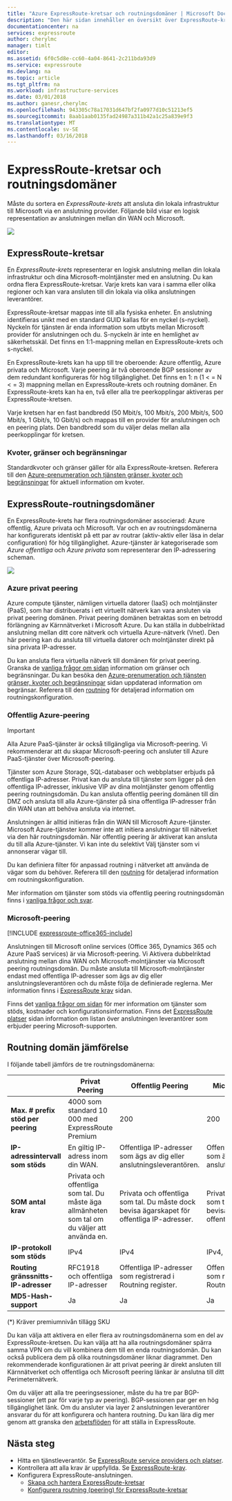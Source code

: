 ```yaml
---
title: "Azure ExpressRoute-kretsar och routningsdomäner | Microsoft Docs"
description: "Den här sidan innehåller en översikt över ExpressRoute-kretsar och routningsdomänerna."
documentationcenter: na
services: expressroute
author: cherylmc
manager: timlt
editor: 
ms.assetid: 6f0c5d8e-cc60-4a04-8641-2c211bda93d9
ms.service: expressroute
ms.devlang: na
ms.topic: article
ms.tgt_pltfrm: na
ms.workload: infrastructure-services
ms.date: 03/01/2018
ms.author: ganesr,cherylmc
ms.openlocfilehash: 943305c78a17031d647bf2fa0977d10c51213ef5
ms.sourcegitcommit: 8aab1aab0135fad24987a311b42a1c25a839e9f3
ms.translationtype: MT
ms.contentlocale: sv-SE
ms.lasthandoff: 03/16/2018
---
```

# <a name="expressroute-circuits-and-routing-domains"></a>ExpressRoute-kretsar och routningsdomäner
 Måste du sortera en *ExpressRoute-krets* att ansluta din lokala infrastruktur till Microsoft via en anslutning provider. Följande bild visar en logisk representation av anslutningen mellan din WAN och Microsoft.

![](./media/expressroute-circuit-peerings/expressroute-basic.png)

## <a name="expressroute-circuits"></a>ExpressRoute-kretsar
En *ExpressRoute-krets* representerar en logisk anslutning mellan din lokala infrastruktur och dina Microsoft-molntjänster med en anslutning. Du kan ordna flera ExpressRoute-kretsar. Varje krets kan vara i samma eller olika regioner och kan vara ansluten till din lokala via olika anslutningen leverantörer. 

ExpressRoute-kretsar mappas inte till alla fysiska enheter. En anslutning identifieras unikt med en standard GUID kallas för en nyckel (s-nyckel). Nyckeln för tjänsten är enda information som utbyts mellan Microsoft provider för anslutningen och du. S-nyckeln är inte en hemlighet av säkerhetsskäl. Det finns en 1:1-mappning mellan en ExpressRoute-krets och s-nyckel.

En ExpressRoute-krets kan ha upp till tre oberoende: Azure offentlig, Azure privata och Microsoft. Varje peering är två oberoende BGP sessioner av dem redundant konfigureras för hög tillgänglighet. Det finns en 1: n (1 < = N < = 3) mappning mellan en ExpressRoute-krets och routning domäner. En ExpressRoute-krets kan ha en, två eller alla tre peerkopplingar aktiveras per ExpressRoute-kretsen.

Varje kretsen har en fast bandbredd (50 Mbit/s, 100 Mbit/s, 200 Mbit/s, 500 Mbit/s, 1 Gbit/s, 10 Gbit/s) och mappas till en provider för anslutningen och en peering plats. Den bandbredd som du väljer delas mellan alla peerkopplingar för kretsen. 

### <a name="quotas-limits-and-limitations"></a>Kvoter, gränser och begränsningar
Standardkvoter och gränser gäller för alla ExpressRoute-kretsen. Referera till den [Azure-prenumeration och tjänsten gränser, kvoter och begränsningar](../azure-subscription-service-limits.md) för aktuell information om kvoter.

## <a name="expressroute-routing-domains"></a>ExpressRoute-routningsdomäner
En ExpressRoute-krets har flera routningsdomäner associerad: Azure offentlig, Azure privata och Microsoft. Var och en av routningsdomänerna har konfigurerats identiskt på ett par av routrar (aktiv-aktiv eller läsa in delar configuration) för hög tillgänglighet. Azure-tjänster är kategoriserade som *Azure offentliga* och *Azure privata* som representerar den IP-adressering scheman.

![](./media/expressroute-circuit-peerings/expressroute-peerings.png)

### <a name="azure-private-peering"></a>Azure privat peering
Azure compute tjänster, nämligen virtuella datorer (IaaS) och molntjänster (PaaS), som har distribuerats i ett virtuellt nätverk kan vara ansluten via privat peering domänen. Privat peering domänen betraktas som en betrodd förlängning av Kärnnätverket i Microsoft Azure. Du kan ställa in dubbelriktad anslutning mellan ditt core nätverk och virtuella Azure-nätverk (Vnet). Den här peering kan du ansluta till virtuella datorer och molntjänster direkt på sina privata IP-adresser.  

Du kan ansluta flera virtuella nätverk till domänen för privat peering. Granska de [vanliga frågor om sidan](expressroute-faqs.md) information om gränser och begränsningar. Du kan besöka den [Azure-prenumeration och tjänsten gränser, kvoter och begränsningar](../azure-subscription-service-limits.md) sidan uppdaterad information om begränsar.  Referera till den [routning](expressroute-routing.md) för detaljerad information om routningskonfiguration.

### <a name="azure-public-peering"></a>Offentlig Azure-peering

> [!IMPORTANT]
> Alla Azure PaaS-tjänster är också tillgängliga via Microsoft-peering. Vi rekommenderar att du skapar Microsoft-peering och ansluter till Azure PaaS-tjänster över Microsoft-peering.  
>   


Tjänster som Azure Storage, SQL-databaser och webbplatser erbjuds på offentliga IP-adresser. Privat kan du ansluta till tjänster som ligger på den offentliga IP-adresser, inklusive VIP av dina molntjänster genom offentlig peering routningsdomän. Du kan ansluta offentlig peering domänen till din DMZ och ansluta till alla Azure-tjänster på sina offentliga IP-adresser från din WAN utan att behöva ansluta via internet. 

Anslutningen är alltid initieras från din WAN till Microsoft Azure-tjänster. Microsoft Azure-tjänster kommer inte att initiera anslutningar till nätverket via den här routningsdomän. När offentlig peering är aktiverat kan ansluta du till alla Azure-tjänster. Vi kan inte du selektivt Välj tjänster som vi annonserar vägar till.

Du kan definiera filter för anpassad routning i nätverket att använda de vägar som du behöver. Referera till den [routning](expressroute-routing.md) för detaljerad information om routningskonfiguration. 

Mer information om tjänster som stöds via offentlig peering routningsdomän finns i [vanliga frågor och svar](expressroute-faqs.md).

### <a name="microsoft-peering"></a>Microsoft-peering
[!INCLUDE [expressroute-office365-include](../../includes/expressroute-office365-include.md)]

Anslutningen till Microsoft online services (Office 365, Dynamics 365 och Azure PaaS services) är via Microsoft-peering. Vi Aktivera dubbelriktad anslutning mellan dina WAN och Microsoft-molntjänster via Microsoft peering routningsdomän. Du måste ansluta till Microsoft-molntjänster endast med offentliga IP-adresser som ägs av dig eller anslutningsleverantören och du måste följa de definierade reglerna. Mer information finns i [ExpressRoute krav](expressroute-prerequisites.md) sidan.

Finns det [vanliga frågor om sidan](expressroute-faqs.md) för mer information om tjänster som stöds, kostnader och konfigurationsinformation. Finns det [ExpressRoute platser](expressroute-locations.md) sidan information om listan över anslutningen leverantörer som erbjuder peering Microsoft-supporten.

## <a name="routing-domain-comparison"></a>Routning domän jämförelse
I följande tabell jämförs de tre routningsdomänerna:

|  | **Privat Peering** | **Offentlig Peering** | **Microsoft-Peering*** |
| --- | --- | --- | --- |
| **Max. # prefix stöd per peering** |4000 som standard 10 000 med ExpressRoute Premium |200 |200 |
| **IP-adressintervall som stöds** |En giltig IP-adress inom din WAN. |Offentliga IP-adresser som ägs av dig eller anslutningsleverantören. |Offentliga IP-adresser som ägs av dig eller anslutningsleverantören. |
| **SOM antal krav** |Privata och offentliga som tal. Du måste äga allmänheten som tal om du väljer att använda en. |Privata och offentliga som tal. Du måste dock bevisa ägarskapet för offentliga IP-adresser. |Privata och offentliga som tal. Du måste dock bevisa ägarskapet för offentliga IP-adresser. |
| **IP-protokoll som stöds**| IPv4 | IPv4 | IPv4, IPv6 |
| **Routing gränssnitts-IP-adresser** |RFC1918 och offentliga IP-adresser |Offentliga IP-adresser som registrerad i Routning register. |Offentliga IP-adresser som registrerad i Routning register. |
| **MD5-Hash-support** |Ja |Ja |Ja |

(*) Kräver premiumnivån tillägg SKU

Du kan välja att aktivera en eller flera av routningsdomänerna som en del av ExpressRoute-kretsen. Du kan välja att ha alla routningsdomäner spärra samma VPN om du vill kombinera dem till en enda routningsdomän. Du kan också publicera dem på olika routningsdomäner liknar diagrammet. Den rekommenderade konfigurationen är att privat peering är direkt ansluten till Kärnnätverket och offentliga och Microsoft peering länkar är anslutna till ditt Perimeternätverk.

Om du väljer att alla tre peeringsessioner, måste du ha tre par BGP-sessioner (ett par för varje typ av peering). BGP-sessionen par ger en hög tillgänglighet länk. Om du ansluter via layer 2 anslutningen leverantörer ansvarar du för att konfigurera och hantera routning. Du kan lära dig mer genom att granska den [arbetsflöden](expressroute-workflows.md) för att ställa in ExpressRoute.

## <a name="next-steps"></a>Nästa steg
* Hitta en tjänstleverantör. Se [ExpressRoute service providers och platser](expressroute-locations.md).
* Kontrollera att alla krav är uppfyllda. Se [ExpressRoute-krav](expressroute-prerequisites.md).
* Konfigurera ExpressRoute-anslutningen.
  * [Skapa och hantera ExpressRoute-kretsar](expressroute-howto-circuit-portal-resource-manager.md)
  * [Konfigurera routning (peering) för ExpressRoute-kretsar](expressroute-howto-routing-portal-resource-manager.md)

